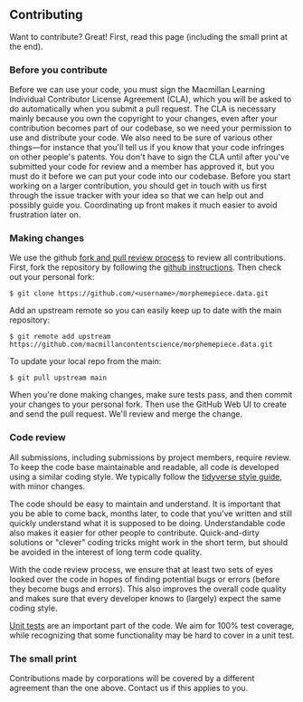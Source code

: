 ## Contributing

Want to contribute? Great! First, read this page (including the small print at the end).

### Before you contribute
Before we can use your code, you must sign the Macmillan Learning Individual Contributor License Agreement (CLA), which you will be asked to do automatically when you submit a pull request. The CLA is necessary mainly because you own the copyright to your changes, even after your contribution becomes part of our codebase, so we need your permission to use and distribute your code. We also need to be sure of various other things—for instance that you'll tell us if you know that your code infringes on other people's patents. You don't have to sign the CLA until after you've submitted your code for review and a member has approved it, but you must do it before we can put your code into our codebase. 
Before you start working on a larger contribution, you should get in touch with us first through the issue tracker with your idea so that we can help out and possibly guide you. Coordinating up front makes it much easier to avoid frustration later on.

### Making changes

We use the github [fork and pull review process](https://help.github.com/articles/using-pull-requests) to review all contributions. First, fork the repository by following the [github instructions](https://help.github.com/articles/fork-a-repo). Then check out your personal fork:

    $ git clone https://github.com/<username>/morphemepiece.data.git

Add an upstream remote so you can easily keep up to date with the main repository:

    $ git remote add upstream https://github.com/macmillancontentscience/morphemepiece.data.git

To update your local repo from the main:

    $ git pull upstream main

When you're done making changes, make sure tests pass, and then commit your changes to your personal fork. Then use the GitHub Web UI to create and send the pull request. We'll review and merge the change.


### Code review

All submissions, including submissions by project members, require review. To keep the code base maintainable and readable, all code is developed using a similar coding style. We typically follow the [tidyverse style guide](https://style.tidyverse.org/), with minor changes.


The code should be easy to maintain and understand. It is important that you be able to come back, months later, to code that you've written and still quickly understand what it is supposed to be doing. Understandable code also makes it easier for other people to contribute. Quick-and-dirty solutions or "clever" coding tricks might work in the short term, but should be avoided in the interest of long term code quality.

With the code review process, we ensure that at least two sets of eyes looked over the code in hopes of finding potential bugs or errors (before they become bugs and errors). This also improves the overall code quality and makes sure that every developer knows to (largely) expect the same coding style.


[Unit tests](https://testthat.r-lib.org/) are an important part of the code. We aim for 100% test coverage, while recognizing that some functionality may be hard to cover in a unit test. 



### The small print 

Contributions made by corporations will be covered by a
different agreement than the one above. Contact us if this applies to you.
